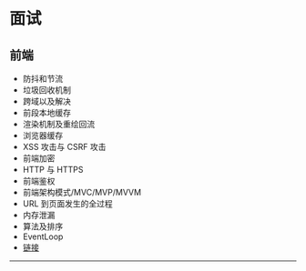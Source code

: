 # 面试

## 前端

- 防抖和节流
- 垃圾回收机制
- 跨域以及解决
- 前段本地缓存
- 渲染机制及重绘回流
- 浏览器缓存
- XSS 攻击与 CSRF 攻击
- 前端加密
- HTTP 与 HTTPS
- 前端鉴权
- 前端架构模式/MVC/MVP/MVVM
- URL 到页面发生的全过程
- 内存泄漏
- 算法及排序
- EventLoop
- [链接](https://juejin.im/post/5c6bab91f265da2dd94c9f9e)

---
